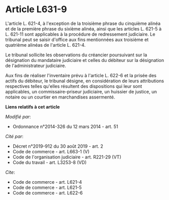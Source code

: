 # Article L631-9

L'article L. 621-4, à l'exception de la troisième phrase du cinquième alinéa et de la première phrase du sixième alinéa,
ainsi que les articles L. 621-5 à L. 621-11 sont applicables à la procédure de redressement judiciaire. Le tribunal peut se
saisir d'office aux fins mentionnées aux troisième et quatrième alinéas de l'article L. 621-4. 

Le tribunal sollicite les observations du créancier poursuivant sur la désignation du mandataire judiciaire et celles du
débiteur sur la désignation de l'administrateur judiciaire.

Aux fins de réaliser l'inventaire prévu à l'article L. 622-6 et la prisée des actifs du débiteur, le tribunal désigne, en
considération de leurs attributions respectives telles qu'elles résultent des dispositions qui leur sont applicables, un
commissaire-priseur judiciaire, un huissier de justice, un notaire ou un courtier en marchandises assermenté.

**Liens relatifs à cet article**

_Modifié par_:

  - Ordonnance n°2014-326 du 12 mars 2014 - art. 51

_Cité par_:

  - Décret n°2019-912 du 30 août 2019 - art. 2
  - Code de commerce - art. L663-1 (V)
  - Code de l'organisation judiciaire - art. R221-29 (VT)
  - Code du travail - art. L3253-8 (VD)

_Cite_:

  - Code de commerce - art. L621-4
  - Code de commerce - art. L621-5
  - Code de commerce - art. L622-6
